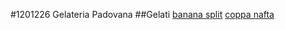 #1201226
Gelateria Padovana
##Gelati
[banana split](./Gelati/banana_split.md)
[coppa nafta](./Gelati/coppa_nafta.md)

